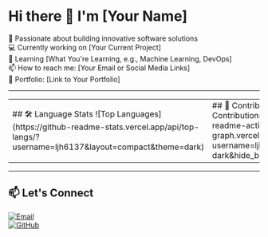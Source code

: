 # Hi there 👋 I'm [Your Name]

🚀 Passionate about building innovative software solutions  
💻 Currently working on [Your Current Project]  
🌱 Learning [What You're Learning, e.g., Machine Learning, DevOps]  
📫 How to reach me: [Your Email or Social Media Links]  
🔗 Portfolio: [Link to Your Portfolio]

---

<div align="center">
  <table>
    <tr>
      <td width="50%">
        ## 🛠️ Language Stats
        ![Top Languages](https://github-readme-stats.vercel.app/api/top-langs/?username=ljh6137&layout=compact&theme=dark)
      </td>
      <td width="50%">
        ## 🌟 Contributions
        ![GitHub Contributions](https://github-readme-activity-graph.vercel.app/graph?username=ljh6137&theme=github-dark&hide_border=true&area=true)
      </td>
    </tr>
  </table>
</div>

---

## 📫 Let's Connect 
[![Email](https://img.shields.io/badge/Email-D14836?style=for-the-badge&logo=gmail&logoColor=white)](mailto:ljh44126@example.com)  
[![GitHub](https://img.shields.io/badge/GitHub-181717?style=for-the-badge&logo=github&logoColor=white)](https://github.com/ljh6137)


